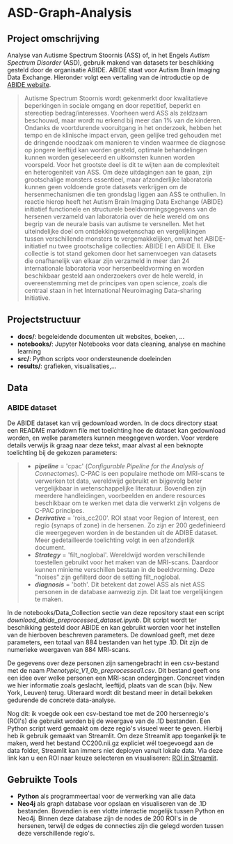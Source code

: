 # ASD-Graph-Analysis

## Project omschrijving
Analyse van Autisme Spectrum Stoornis (ASS) of, in het Engels *Autism Spectrum Disorder* (ASD), gebruik makend van datasets ter beschikking gesteld door de organisatie ABIDE.
ABIDE staat voor Autism Brain Imaging Data Exchange. Hieronder volgt een vertaling van de introductie op de [ABIDE website](https://fcon_1000.projects.nitrc.org/indi/abide/).

>Autisme Spectrum Stoornis wordt gekenmerkt door kwalitatieve beperkingen in sociale omgang en door repetitief, beperkt en stereotiep bedrag/interesses. Voorheen werd ASS als zeldzaam beschouwd, maar wordt nu erkend bij meer dan 1% van de kinderen. Ondanks de voortdurende vooruitgang in het onderzoek, hebben het tempo en de klinische impact ervan, geen gelijke tred gehouden met de dringende noodzaak om manieren te vinden waarmee de diagnose op jongere leeftijd kan worden gesteld, optimale behandelingen kunnen worden geseleceerd en uitkomsten kunnen worden voorspeld. Voor het grootste deel is dit te wijten aan de complexiteit en heterogeniteit van ASS. Om deze uitdagingen aan te gaan, zijn grootschalige monsters essentieel, maar afzonderlijke laboratoria kunnen geen voldoende grote datasets verkrijgen om de hersenmechanismen die ten grondslag liggen aan ASS te onthullen. In reactie hierop heeft het Autism Brain Imaging Data Exchange (ABIDE) initiatief functionele en structurele beeldvormingsgegevens van de hersenen verzameld van laboratoria over de hele wereld om ons begrip van de neurale basis van autisme te versnellen. Met het uiteindelijke doel om ontdekkingswetenschap en vergelijkingen tussen verschillende monsters te vergemakkelijken, omvat het ABIDE-initiatief nu twee grootschalige collecties: ABIDE I en ABIDE II. Elke collectie is tot stand gekomen door het samenvoegen van datasets die onafhanelijk van elkaar zijn verzameld in meer dan 24 internationale laboratoria voor hersenbeeldvorming en worden beschikbaar gesteld aan onderzoekers over de hele wereld, in overeenstemming met de principes van open science, zoals die centraal staan in het International Neuroimaging Data-sharing Initiative.

## Projectstructuur
- **docs/**: begeleidende documenten uit websites, boeken, ...
- **notebooks/**: Jupyter Notebooks voor data cleaning, analyse en machine learning
- **src/**: Python scripts voor ondersteunende doeleinden
- **results/**: grafieken, visualisaties,...

## Data
### ABIDE dataset
De ABIDE dataset kan vrij gedownload worden. In de docs directory staat een README markdown file met toelichting hoe de dataset kan gedownload worden, en welke parameters kunnen meegegeven worden. Voor verdere details verwijs ik graag naar deze tekst, maar alvast al een beknopte toelichting bij de gekozen parameters:
> - ***pipeline*** = 'cpac' (*Configurable Pipeline for the Analysis of Connectomes*). C-PAC is een populaire methode om MRI-scans te verwerken tot data, wereldwijd gebruikt en bijgevolg beter vergelijkbaar in wetenschappelijke literatuur. Bovendien zijn meerdere handleidingen, voorbeelden en andere resources beschikbaar om te werken met data die verwerkt zijn volgens de C-PAC principes.
>- ***Derivative*** = 'rois_cc200'. ROI staat voor Region of Interest, een regio (synaps of zone) in de hersenen. Zo zijn er 200 gedefinieerd die weergegeven worden in de bestanden uit de ADIBE dataset. Meer gedetailleerde toelichting volgt in een afzonderlijk document.
>- ***Strategy*** = 'filt_noglobal'. Wereldwijd worden verschillende toestellen gebruikt voor het maken van de MRI-scans. Daardoor kunnen minieme verschillen bestaan in de beeldvorming. Deze "noises" zijn gefilterd door de setting filt_noglobal.
>- ***diagnosis*** = 'both'. Dit betekent dat zowel ASS als niet ASS personen in de database aanwezig zijn. Dit laat toe vergelijkingen te maken.

In de notebooks/Data_Collection sectie van deze repository staat een script *download_abide_preprocessed_dataset.ipynb*. Dit script wordt ter beschikking gesteld door ABIDE en kan gebruikt worden voor het instellen van de hierboven beschreven parameters. De download geeft, met deze parameters, een totaal van 884 bestanden van het type .1D. Dit zijn de numerieke weergaven van 884 MRI-scans. 

De gegevens over deze personen zijn samengebracht in een csv-bestand met de naam *Phenotypic_V1_0b_preprocessed1.csv*. Dit bestand geeft ons een idee over welke personen een MRI-scan ondergingen. Concreet vinden we hier informatie zoals geslacht, leeftijd, plaats van de scan (bijv. New York, Leuven) terug. Uiteraard wordt dit bestand meer in detail bekeken gedurende de concrete data-analyse.

Nog dit: ik voegde ook een csv-bestand toe met de 200 hersenregio's (ROI's) die gebruikt worden bij de weergave van de .1D bestanden. Een Python script werd gemaakt om deze regio's visueel weer te geven. Hierbij heb ik gebruik gemaakt van Streamlit. Om deze Streamlit app toegankelijk te maken, werd het bestand CC200.nii.gz expliciet wél toegevoegd aan de data folder, Streamlit kan immers niet deployen vanuit lokale data. Via deze link kan u een ROI naar keuze selecteren en visualiseren: [ROI in Streamlit](https://roi-visualisatie.streamlit.app).

## Gebruikte Tools

- **Python** als programmeertaal voor de verwerking van alle data
- **Neo4j** als graph database voor opslaan en visualiseren van de .1D bestanden. Bovendien is een vlotte interactie mogelijk tussen Python 
en Neo4j. Binnen deze database zijn de nodes de 200 ROI's in de hersenen, terwijl de edges de connecties zijn die gelegd worden tussen deze
verschillende regio's.


